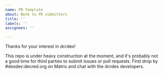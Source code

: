 ```yaml
---
name: PR Template
about: Note to PR submitters
title: ''
labels: ''
assignees: ''

---
```


Thanks for your interest in dcrdex!

This repo is under heavy construction at the moment, and it's probably not a good time for third parties to submit issues or pull requests.  First drop by #dexdev:decred.org on Matrix and chat with the dcrdex developers.
